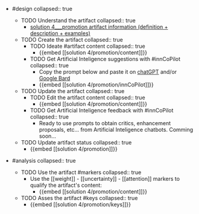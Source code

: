 
- #design
   collapsed:: true
  - TODO Understand the artifact
    collapsed:: true
    - [solution 4___promotion artifact information (definition + description + examples)](https://go.innbok.com/#/page/innBoK%2Fsolution-%28id%29%2Fpromotion%2Finfo)
  - TODO Create the artifact
     collapsed:: true
    - TODO Ideate #artifact content
      collapsed:: true
      - {{embed [[solution 4/promotion/content]]}}
    - TODO Get Artificial Inteligence suggestions with #innCoPilot
      collapsed:: true
      - Copy the prompt below and paste it on [chatGPT](https://chat.openai.com) and/or [Google Bard](https://bard.google.com/chat)
      - {{embed [[solution 4/promotion/innCoPilot]]}}
  - TODO Update the artifact
    collapsed:: true
    - TODO Edit the artifact content
     collapsed:: true
      - {{embed [[solution 4/promotion/content]]}}
    - TODO Get Artificial Inteligence feedback with #innCoPilot
      collapsed:: true
      - Ready to use prompts to obtain critics, enhancement proposals, etc... from Artificial Inteligence chatbots. Comming soon...
  - TODO Update artifact status
    collapsed:: true
    - {{embed [[solution 4/promotion]]}}


- #analysis
  collapsed:: true
  - TODO Use the artifact #markers
    collapsed:: true
    - Use the [[weight]] - [[uncertainty]] - [[attention]] markers to qualify the artifact's content:
      - {{embed [[solution 4/promotion/content]]}}
  - TODO Asses the artifact #keys
    collapsed:: true
    - {{embed [[solution 4/promotion/keys]]}}



